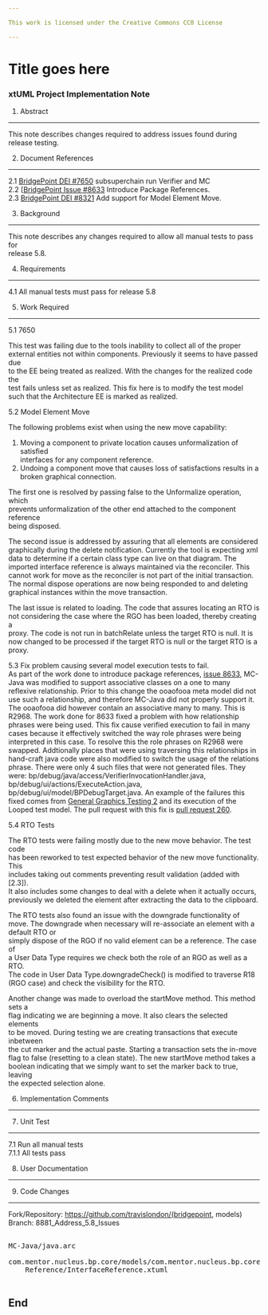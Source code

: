 ```yaml
---

This work is licensed under the Creative Commons CC0 License

---
```


# Title goes here
### xtUML Project Implementation Note

1. Abstract
-----------
This note describes changes required to address issues found during release
testing.   

2. Document References
----------------------
<a id="2.1"></a>2.1 [BridgePoint DEI #7650](https://support.onefact.net/issues/7650) subsuperchain run Verifier and MC  
<a id="2.2"></a>2.2 [[BridgePoint Issue #8633](https://support.onefact.net/issues/8633) Introduce Package References.  
<a id="2.3"></a>2.3 [BridgePoint DEI #8321](https://support.onefact.net/issues/8321) Add support for Model Element Move.  

3. Background
-------------
This note describes any changes required to allow all manual tests to pass for   
release 5.8.   

4. Requirements
---------------
4.1 All manual tests must pass for release 5.8   

5. Work Required
----------------
5.1 7650   

This test was failing due to the tools inability to collect all of the proper   
external entities not within components.  Previously it seems to have passed due   
to the EE being treated as realized.  With the changes for the realized code the   
test fails unless set as realized.  This fix here is to modify the test model   
such that the Architecture EE is marked as realized.

5.2 Model Element Move

The following problems exist when using the new move capability:

1. Moving a component to private location causes unformalization of satisfied   
interfaces for any component reference.   
2. Undoing a component move that causes loss of satisfactions results in a   
broken graphical connection.      

The first one is resolved by passing false to the Unformalize operation, which   
prevents unformalization of the other end attached to the component reference   
being disposed.

The second issue is addressed by assuring that all elements are considered
graphically during the delete notification.  Currently the tool is expecting xml   
data to determine if a certain class type can live on that diagram.  The    
imported interface reference is always maintained via the reconciler.  This   
cannot work for move as the reconciler is not part of the initial transaction.   
The normal dispose operations are now being responded to and deleting graphical
instances within the move transaction.

The last issue is related to loading.  The code that assures locating an RTO is   
not considering the case where the RGO has been loaded, thereby creating a   
proxy.  The code is not run in batchRelate unless the target RTO is null.  It is   
now changed to be processed if the target RTO is null or the target RTO is a   
proxy.

5.3 Fix problem causing several model execution tests to fail.  
As part of the work done to introduce package references, [issue 8633](https://support.onefact.net/issues/8633), MC-Java was 
modified to support associative classes on a one to many reflexive relationship. Prior to this change the ooaofooa meta model did not use such a relationship, and therefore MC-Java did not properly support it. The ooaofooa did however contain an associative many to many. This is R2968. The work done for 8633 fixed a problem with how relationship phrases were being used.
This fix cause verified execution to fail in many cases because it effectively switched the way role phrases were being interpreted in this case. To resolve this the role phrases on R2968 were swapped. Addtionally places that were using traversing this relationships in hand-craft java code were also modified to switch the usage of the relations phrase. There were only 4 such files that were not generated files. They were: bp/debug/java/access/VerifierInvocationHandler.java, bp/debug/ui/actions/ExecuteAction.java, bp/debug/ui/model/BPDebugTarget.java. An example of the failures this fixed comes from 
[General Graphics Testing 2](https://support.onefact.net/issues/1609) and its execution of the Looped test model. The pull request with this fix is [pull request 260](https://github.com/xtuml/bridgepoint/pull/260).

5.4 RTO Tests   
   
The RTO tests were failing mostly due to the new move behavior.  The test code   
has been reworked to test expected behavior of the new move functionality.  This    
includes taking out comments preventing result validation (added with [2.3]).   
It also includes some changes to deal with a delete when it actually occurs,   
previously we deleted the element after extracting the data to the clipboard.

The RTO tests also found an issue with the downgrade functionality of move.  The
downgrade when necessary will re-associate an element with a default RTO or   
simply dispose of the RGO if no valid element can be a reference.  The case of   
a User Data Type requires we check both the role of an RGO as well as a RTO.   
The code in User Data Type.downgradeCheck() is modified to traverse R18   
(RGO case) and check the visibility for the RTO.

Another change was made to overload the startMove method.  This method sets a   
flag indicating we are beginning a move.  It also clears the selected elements   
to be moved.  During testing we are creating transactions that execute inbetween   
the cut marker and the actual paste.  Starting a transaction sets the in-move   
flag to false (resetting to a clean state).  The new startMove method takes a   
boolean indicating that we simply want to set the marker back to true, leaving   
the expected selection alone.      

6. Implementation Comments
--------------------------

7. Unit Test
------------
7.1 Run all manual tests   
7.1.1 All tests pass   

8. User Documentation
---------------------

9. Code Changes
---------------
Fork/Repository: https://github.com/travislondon/(bridgepoint, models)   
Branch: 8881_Address_5.8_Issues

<pre>

MC-Java/java.arc

com.mentor.nucleus.bp.core/models/com.mentor.nucleus.bp.core/Component/Interface   
	Reference/InterfaceReference.xtuml

</pre>

End
---

